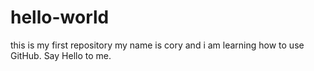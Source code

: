 # hello-world
this is my first repository
my name is cory and i am learning how to use GitHub. Say Hello to me.
